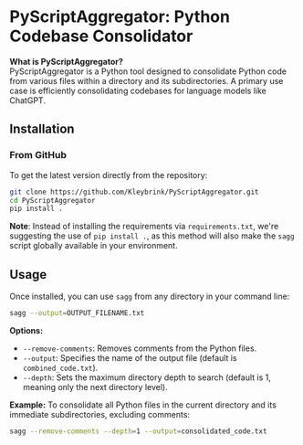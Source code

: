 # PyScriptAggregator: Python Codebase Consolidator

**What is PyScriptAggregator?**  
PyScriptAggregator is a Python tool designed to consolidate Python code from various files within a directory and its subdirectories. A primary use case is efficiently consolidating codebases for language models like ChatGPT.

## Installation

### From GitHub

To get the latest version directly from the repository:

```bash
git clone https://github.com/Kleybrink/PyScriptAggregator.git
cd PyScriptAggregator
pip install .
```

**Note**: Instead of installing the requirements via `requirements.txt`, we're suggesting the use of `pip install .`, as this method will also make the `sagg` script globally available in your environment.

## Usage

Once installed, you can use `sagg` from any directory in your command line:

```bash
sagg --output=OUTPUT_FILENAME.txt
```

**Options:**  
- `--remove-comments`: Removes comments from the Python files.
- `--output`: Specifies the name of the output file (default is `combined_code.txt`).
- `--depth`: Sets the maximum directory depth to search (default is 1, meaning only the next directory level).

**Example:** To consolidate all Python files in the current directory and its immediate subdirectories, excluding comments:

```bash
sagg --remove-comments --depth=1 --output=consolidated_code.txt
```
